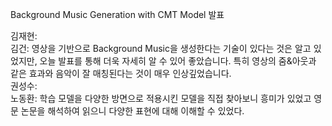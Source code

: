 Background Music Generation with CMT Model 발표 <br>

김재현:<br>
김건: 영상을 기반으로 Background Music을 생성한다는 기술이 있다는 것은 알고 있었지만, 오늘 발표를 통해 더욱 자세히 알 수 있어 좋았습니다. 특히 영상의 줌&아웃과 같은 효과와 음악이 잘 매칭된다는 것이 매우 인상깊었습니다.<br>
권성수:<br>
노동환: 학습 모델을 다양한 방면으로 적용시킨 모델을 직접 찾아보니 흥미가 있었고 영문 논문을 해석하여 읽으니 다양한 표현에 대해 이해할 수 있었다.
